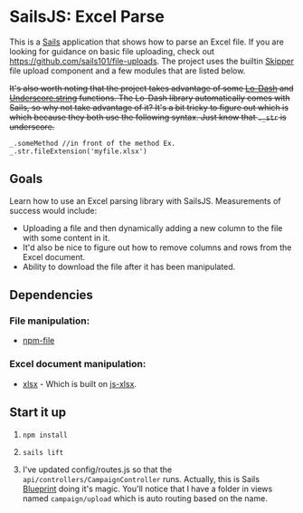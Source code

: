 # SailsJS: Excel Parse 

This is a [Sails](http://sailsjs.org) application that shows how to parse an Excel file. If you are looking for guidance on basic file uploading, check out <https://github.com/sails101/file-uploads>. The project uses the builtin [Skipper](https://www.npmjs.org/package/skipper) file upload component and a few modules that are listed below. 

~~It's also worth noting that the project takes advantage of some [Lo-Dash](http://lodash.com/) and [Underscore.string](https://github.com/epeli/underscore.string) functions. The Lo-Dash library automatically comes with Sails, so why not take advantage of it? It's a bit tricky to figure out which is which because they both use the following syntax. Just know that `._str` is underscore.~~

```
_.someMethod //in front of the method Ex. _.str.fileExtension('myfile.xlsx')
```

## Goals

Learn how to use an Excel parsing library with SailsJS. Measurements of success would include:

- Uploading a file and then dynamically adding a new column to the file with some content in it. 
- It'd also be nice to figure out how to remove columns and rows from the Excel document.
- Ability to download the file after it has been manipulated.


## Dependencies

### File manipulation:
- [npm-file](https://www.npmjs.org/package/file)

### Excel document manipulation:
- [xlsx](https://www.npmjs.org/package/xlsx) - Which is built on [js-xlsx](https://github.com/SheetJS/js-xlsx).


## Start it up

1. `npm install` 

2. `sails lift`

3. I've updated config/routes.js so that the `api/controllers/CampaignController` runs. Actually, this is Sails [Blueprint](http://sailsjs.org/#/documentation/reference/blueprint-api) doing it's magic. You'll notice that I have a folder in views named `campaign/upload` which is auto routing based on the name.